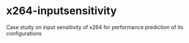 # x264-inputsensitivity
Case study on input sensitivity of x264 for performance prediction of its configurations 
